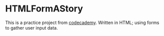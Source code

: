 # HTMLFormAStory
This is a practice project from [codecademy](https://www.codecademy.com/). Written in HTML; using forms to gather user input data. 
